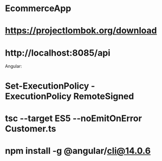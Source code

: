 # EcommerceApp

# https://projectlombok.org/download

# http://localhost:8085/api

Angular:

# Set-ExecutionPolicy -ExecutionPolicy RemoteSigned
# tsc --target ES5 --noEmitOnError Customer.ts

# npm install -g @angular/cli@14.0.6